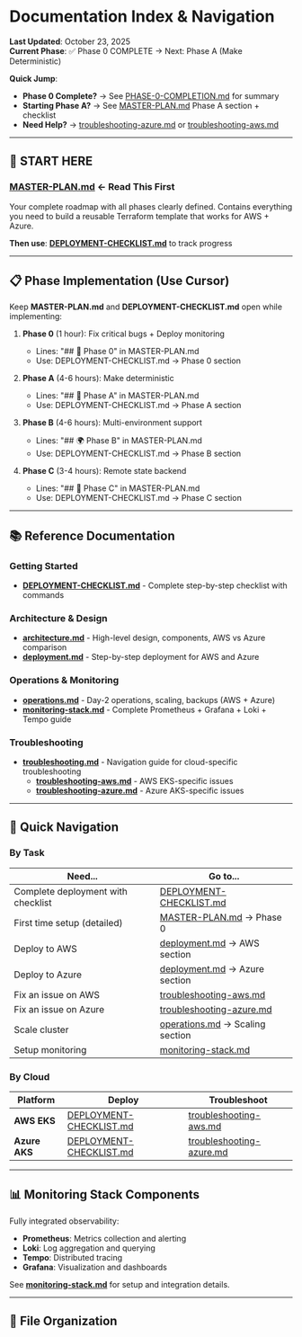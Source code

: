 # Documentation Index & Navigation

**Last Updated**: October 23, 2025  
**Current Phase**: ✅ Phase 0 COMPLETE → Next: Phase A (Make Deterministic)

**Quick Jump**: 
- **Phase 0 Complete?** → See [PHASE-0-COMPLETION.md](PHASE-0-COMPLETION.md) for summary
- **Starting Phase A?** → See [MASTER-PLAN.md](MASTER-PLAN.md) Phase A section + checklist
- **Need Help?** → [troubleshooting-azure.md](troubleshooting-azure.md) or [troubleshooting-aws.md](troubleshooting-aws.md)

---

## 🎯 START HERE

### **[MASTER-PLAN.md](MASTER-PLAN.md)** ← Read This First

Your complete roadmap with all phases clearly defined. Contains everything you need to build a reusable Terraform template that works for AWS + Azure.

**Then use**: **[DEPLOYMENT-CHECKLIST.md](DEPLOYMENT-CHECKLIST.md)** to track progress

---

## 📋 Phase Implementation (Use Cursor)

Keep **MASTER-PLAN.md** and **DEPLOYMENT-CHECKLIST.md** open while implementing:

1. **Phase 0** (1 hour): Fix critical bugs + Deploy monitoring
   - Lines: "## 🚀 Phase 0" in MASTER-PLAN.md
   - Use: DEPLOYMENT-CHECKLIST.md → Phase 0 section

2. **Phase A** (4-6 hours): Make deterministic
   - Lines: "## 🎯 Phase A" in MASTER-PLAN.md
   - Use: DEPLOYMENT-CHECKLIST.md → Phase A section

3. **Phase B** (4-6 hours): Multi-environment support
   - Lines: "## 🌍 Phase B" in MASTER-PLAN.md
   - Use: DEPLOYMENT-CHECKLIST.md → Phase B section

4. **Phase C** (3-4 hours): Remote state backend
   - Lines: "## 🔐 Phase C" in MASTER-PLAN.md
   - Use: DEPLOYMENT-CHECKLIST.md → Phase C section

---

## 📚 Reference Documentation

### Getting Started
- **[DEPLOYMENT-CHECKLIST.md](DEPLOYMENT-CHECKLIST.md)** - Complete step-by-step checklist with commands

### Architecture & Design
- **[architecture.md](architecture.md)** - High-level design, components, AWS vs Azure comparison
- **[deployment.md](deployment.md)** - Step-by-step deployment for AWS and Azure

### Operations & Monitoring
- **[operations.md](operations.md)** - Day-2 operations, scaling, backups (AWS + Azure)
- **[monitoring-stack.md](monitoring-stack.md)** - Complete Prometheus + Grafana + Loki + Tempo guide

### Troubleshooting
- **[troubleshooting.md](troubleshooting.md)** - Navigation guide for cloud-specific troubleshooting
  - **[troubleshooting-aws.md](troubleshooting-aws.md)** - AWS EKS-specific issues
  - **[troubleshooting-azure.md](troubleshooting-azure.md)** - Azure AKS-specific issues

---

## 🚀 Quick Navigation

### By Task
| Need... | Go to... |
|---------|----------|
| Complete deployment with checklist | [DEPLOYMENT-CHECKLIST.md](DEPLOYMENT-CHECKLIST.md) |
| First time setup (detailed) | [MASTER-PLAN.md](MASTER-PLAN.md) → Phase 0 |
| Deploy to AWS | [deployment.md](deployment.md) → AWS section |
| Deploy to Azure | [deployment.md](deployment.md) → Azure section |
| Fix an issue on AWS | [troubleshooting-aws.md](troubleshooting-aws.md) |
| Fix an issue on Azure | [troubleshooting-azure.md](troubleshooting-azure.md) |
| Scale cluster | [operations.md](operations.md) → Scaling section |
| Setup monitoring | [monitoring-stack.md](monitoring-stack.md) |

### By Cloud
| Platform | Deploy | Troubleshoot |
|----------|--------|--------------|
| **AWS EKS** | [DEPLOYMENT-CHECKLIST.md](DEPLOYMENT-CHECKLIST.md#aws-deployment) | [troubleshooting-aws.md](troubleshooting-aws.md) |
| **Azure AKS** | [DEPLOYMENT-CHECKLIST.md](DEPLOYMENT-CHECKLIST.md#azure-deployment) | [troubleshooting-azure.md](troubleshooting-azure.md) |

---

## 📊 Monitoring Stack Components

Fully integrated observability:
- **Prometheus**: Metrics collection and alerting
- **Loki**: Log aggregation and querying
- **Tempo**: Distributed tracing
- **Grafana**: Visualization and dashboards

See **[monitoring-stack.md](monitoring-stack.md)** for setup and integration details.

---

## 📁 File Organization

```
